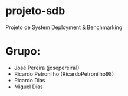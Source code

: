 # projeto-sdb
Projeto de System Deployment &amp; Benchmarking

# Grupo:
 - José Pereira (josepereira1)
 - Ricardo Petronilho (RicardoPetronilho98)
 - Ricardo Dias
 - Miguel Dias
